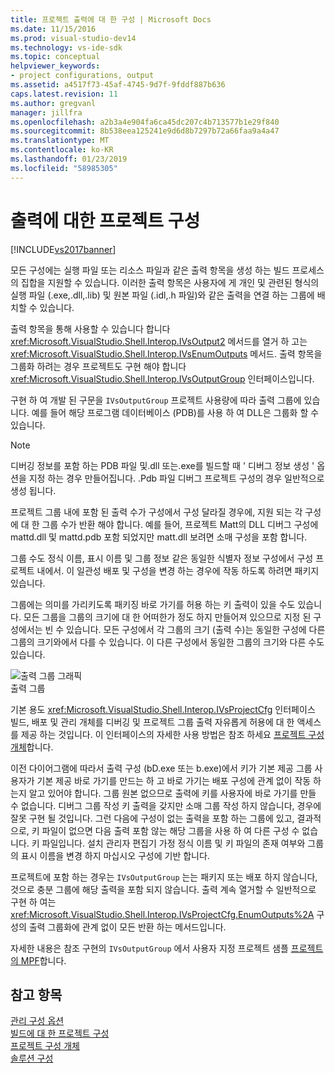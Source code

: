 ```yaml
---
title: 프로젝트 출력에 대 한 구성 | Microsoft Docs
ms.date: 11/15/2016
ms.prod: visual-studio-dev14
ms.technology: vs-ide-sdk
ms.topic: conceptual
helpviewer_keywords:
- project configurations, output
ms.assetid: a4517f73-45af-4745-9d7f-9fddf887b636
caps.latest.revision: 11
ms.author: gregvanl
manager: jillfra
ms.openlocfilehash: a2b3a4e904fa6ca45dc207c4b713577b1e29f840
ms.sourcegitcommit: 8b538eea125241e9d6d8b7297b72a66faa9a4a47
ms.translationtype: MT
ms.contentlocale: ko-KR
ms.lasthandoff: 01/23/2019
ms.locfileid: "58985305"
---
```

# <a name="project-configuration-for-output"></a>출력에 대한 프로젝트 구성
[!INCLUDE[vs2017banner](../../includes/vs2017banner.md)]

모든 구성에는 실행 파일 또는 리소스 파일과 같은 출력 항목을 생성 하는 빌드 프로세스의 집합을 지원할 수 있습니다. 이러한 출력 항목은 사용자에 게 개인 및 관련된 형식의 실행 파일 (.exe,.dll,.lib) 및 원본 파일 (.idl,.h 파일)와 같은 출력을 연결 하는 그룹에 배치할 수 있습니다.  
  
 출력 항목을 통해 사용할 수 있습니다 합니다 <xref:Microsoft.VisualStudio.Shell.Interop.IVsOutput2> 메서드를 열거 하 고는 <xref:Microsoft.VisualStudio.Shell.Interop.IVsEnumOutputs> 메서드. 출력 항목을 그룹화 하려는 경우 프로젝트도 구현 해야 합니다 <xref:Microsoft.VisualStudio.Shell.Interop.IVsOutputGroup> 인터페이스입니다.  
  
 구현 하 여 개발 된 구문을 `IVsOutputGroup` 프로젝트 사용량에 따라 출력 그룹에 있습니다. 예를 들어 해당 프로그램 데이터베이스 (PDB)를 사용 하 여 DLL은 그룹화 할 수 있습니다.  
  
> [!NOTE]
>  디버깅 정보를 포함 하는 PDB 파일 및.dll 또는.exe를 빌드할 때 ' 디버그 정보 생성 ' 옵션을 지정 하는 경우 만들어집니다. .Pdb 파일 디버그 프로젝트 구성의 경우 일반적으로 생성 됩니다.  
  
 프로젝트 그룹 내에 포함 된 출력 수가 구성에서 구성 달라질 경우에, 지원 되는 각 구성에 대 한 그룹 수가 반환 해야 합니다. 예를 들어, 프로젝트 Matt의 DLL 디버그 구성에 mattd.dll 및 mattd.pdb 포함 되었지만 matt.dll 보려면 소매 구성을 포함 합니다.  
  
 그룹 수도 정식 이름, 표시 이름 및 그룹 정보 같은 동일한 식별자 정보 구성에서 구성 프로젝트 내에서. 이 일관성 배포 및 구성을 변경 하는 경우에 작동 하도록 하려면 패키지 있습니다.  
  
 그룹에는 의미를 가리키도록 패키징 바로 가기를 허용 하는 키 출력이 있을 수도 있습니다. 모든 그룹을 그룹의 크기에 대 한 어떠한가 정도 하지 만들어져 있으므로 지정 된 구성에서는 빈 수 있습니다. 모든 구성에서 각 그룹의 크기 (출력 수)는 동일한 구성에 다른 그룹의 크기와에서 다를 수 있습니다. 이 다른 구성에서 동일한 그룹의 크기와 다른 수도 있습니다.  
  
 ![출력 그룹 그래픽](../../extensibility/internals/media/vsoutputgroups.gif "vsOutputGroups")  
출력 그룹  
  
 기본 용도 <xref:Microsoft.VisualStudio.Shell.Interop.IVsProjectCfg> 인터페이스 빌드, 배포 및 관리 개체를 디버깅 및 프로젝트 그룹 출력 자유롭게 허용에 대 한 액세스를 제공 하는 것입니다. 이 인터페이스의 자세한 사용 방법은 참조 하세요 [프로젝트 구성 개체](../../extensibility/internals/project-configuration-object.md)합니다.  
  
 이전 다이어그램에 따라서 출력 구성 (bD.exe 또는 b.exe)에서 키가 기본 제공 그룹 사용자가 기본 제공 바로 가기를 만드는 하 고 바로 가기는 배포 구성에 관계 없이 작동 하는지 알고 있어야 합니다. 그룹 원본 없으므로 출력에 키를 사용자에 바로 가기를 만들 수 없습니다. 디버그 그룹 작성 키 출력을 갖지만 소매 그룹 작성 하지 않습니다, 경우에 잘못 구현 될 것입니다. 그런 다음에 구성이 없는 출력을 포함 하는 그룹에 있고, 결과적으로, 키 파일이 없으면 다음 출력 포함 않는 해당 그룹을 사용 하 여 다른 구성 수 없습니다. 키 파일입니다. 설치 관리자 편집기 가정 정식 이름 및 키 파일의 존재 여부와 그룹의 표시 이름을 변경 하지 마십시오 구성에 기반 합니다.  
  
 프로젝트에 포함 하는 경우는 `IVsOutputGroup` 는는 패키지 또는 배포 하지 않습니다, 것으로 충분 그룹에 해당 출력을 포함 되지 않습니다. 출력 계속 열거할 수 일반적으로 구현 하 여는 <xref:Microsoft.VisualStudio.Shell.Interop.IVsProjectCfg.EnumOutputs%2A> 구성의 출력 그룹화에 관계 없이 모든 반환 하는 메서드입니다.  
  
 자세한 내용은 참조 구현의 `IVsOutputGroup` 에서 사용자 지정 프로젝트 샘플 [프로젝트의 MPF](http://mpfproj12.codeplex.com)합니다.  
  
## <a name="see-also"></a>참고 항목  
 [관리 구성 옵션](../../extensibility/internals/managing-configuration-options.md)   
 [빌드에 대 한 프로젝트 구성](../../extensibility/internals/project-configuration-for-building.md)   
 [프로젝트 구성 개체](../../extensibility/internals/project-configuration-object.md)   
 [솔루션 구성](../../extensibility/internals/solution-configuration.md)
